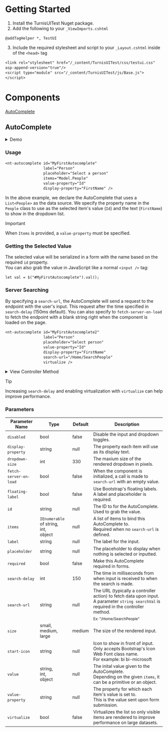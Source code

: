 # Getting Started
1. Install the TurnisUITest Nuget package.<br/>
2. Add the following to your ```_ViewImports.cshtml```
```
@addTagHelper *, TestUI
```
3. Include the required stylesheet and script to your ```_Layout.cshtml``` inside of the ```<head>``` tag
```
<link rel="stylesheet" href="/_content/TurnisUITest/css/testui.css" asp-append-version="true"/> 
<script type="module" src="/_content/TurnisUITest/js/Base.js"></script>
```


# Components
[AutoComplete](#autocomplete)


## AutoComplete
<details>
  <summary>Demo</summary>
  
  <img src="./assets/AutoComplete-Demo1.gif" width="40%" height="40%"/>
  
</details>

### Usage
```
<nt-autocomplete id="MyFirstAutocomplete"
                 label="Person"
                 placeholder="Select a person"
                 items="Model.People"
                 value-property="Id"
                 display-property="FirstName" />
```
In the above example, we declare the AutoComplete that uses a ```List<People>``` as the data source. We specify the property name in the ```People``` class to use as the selected item's value (```Id```) and the text (```FirstName```) to show in the dropdown list.
> [!IMPORTANT]
> When <code>Items</code> is provided, a <code>value-property</code> must be specified.

### Getting the Selected Value
The selected value will be serialized in a form with the name based on the required ```id``` property.<br/>
You can also grab the value in JavaScript like a normal ```<input />``` tag:
```
let val = $("#MyFirstAutocomplete").val();
```

### Server Searching
By specifying a ```search-url```, the AutoComplete will send a request to the endpoint with the user's input. This request after the time specified in ```search-delay``` (150ms default). You can also specify to ```fetch-server-on-load``` to fetch the endpoint with a blank string right when the component is loaded on the page.
```
<nt-autocomplete id="MyFirstAutocomplete2"
                 label="Person"
                 placeholder="Select person"
                 value-property="Id"
                 display-property="FirstName"
                 search-url="/Home/SearchPeople"
                 virtualize />
```

<details>
<summary>View Controller Method</summary>
  The AutoComplete sends in 1 parameter of name <code>searchVal</code> with the user's input. We then can do filtering and return a <code>Json()</code> result with the list of the same datatype.
  
```
public IActionResult SearchPeople(string? searchVal)
{
    if (searchVal == null) return Json(model);

    Thread.Sleep(2000); // Simulate database call

    searchVal= searchVal.Trim();
    List<Person> result = model.Where(x => x.FirstName.Contains(searchVal, StringComparison.CurrentCultureIgnoreCase)).ToList();
    // or do some db calls with filtering ...

    return Json(result);
}
```
</details>

> [!TIP]
> Increasing ```search-delay``` and enabling virtualization with ```virtualize``` can help improve performance.

### Parameters
| Parameter Name  | Type | Default | Description |
| ------------- | ------------- | ------------- | ------------- |
| ```disabled``` | bool | false | Disable the input and dropdown toggles. |
| ```display-property``` | string | null | The property each item will use as its display text. |
| ```dropdown-size``` | int | 330 | The maxium size of the rendered dropdown in pixels. |
| ```fetch-server-on-load``` | bool | false | When the component is initialized, a call is made to ```search-url``` with an empty value. |
| ```floating-label``` | bool | false | Use Bootstrap's floating labels. A label and placeholder is required. |
| ```id```  | string | null | The ID to for the AutoComplete. Used to grab the value. |
| ```items``` | ```IEnumerable``` of string,<br/> int,<br/> object | null | A list of items to bind this AutoComplete to.<br/> Required when no ```search-url``` is defined. |
| ```label``` | string | null | The label for the input. |
| ```placeholder``` | string | null | The placeholder to display when nothing is selected or inputted. |
| ```required``` | bool | false | Make this AutoComplete required in forms. |
| ```search-delay``` | int | 150 | The time in milliseconds from when input is received to when the search is made. |
| ```search-url``` | string | null | The URL (typically a controller action) to fetch data upon input.<br/>A parameter <code>string searchVal</code> is required in the controller method.<br/><sub>Ex: "/Home/SearchPeople"<br/></sub> |
| ```size``` | small,<br/>medium,<br/>large | medium | The size of the rendered input. |
| ```start-icon``` | string | null | Icon to show in front of input. Only accepts Bootstrap's Icon Web Font class name. <br/> For example: bi bi-microsoft |
| ```value``` | string,<br/>int,<br/>object | null | The inital value given to the AutoComplete.<br/> Depending on the given ```items```, it can be a primitive or an object. |
| ```value-property``` | string | null | The property for which each item's value is set to.<br/> This is the value sent upon form submission. |
| ```virtualize``` | bool | false | Virtualizes the list so only visible items are rendered to improve performance on large datasets. |
















